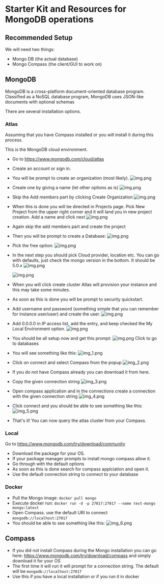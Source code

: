 # Starter Kit and Resources for MongoDB operations

## Recommended Setup
We will need two things:

- Mongo DB (the actual database)
- Mongo Compass (the client/GUI to work on)


## MongoDB

MongoDB is a cross-platform document-oriented database program. Classified as a NoSQL database program, 
MongoDB uses JSON-like documents with optional schemas

There are several installation options.

### Atlas

Assuming that you have Compass installed or you will install it during this process.

This is the MongoDB cloud environment. 
- Go to https://www.mongodb.com/cloud/atlas
- Create an account or sign in.
- You will be prompt to create an organization (most likely).
  ![img.png](readme_images/img.png)
- Create one by giving a name (let other options as is)
  ![img.png](readme_images/org.png)
- Skip the Add members part by clicking Create Organization
  ![img.png](readme_images/members.png)
- When this is done you will be directed in Projects page. Pick New Project from the upper right corner and it will land you in new project creation. Add a name and click next
    ![img.png](readme_images/project.png)
- Again skip the add members part and create the project
- Then you will be prompt to create a Database:
   ![img.png](readme_images/createdb.png)
- Pick the free option:
    ![img.png](readme_images/free.png)
- In the next step you should pick Cloud provider, location etc. You can go with defaults, just check the mongo version in the bottom.
It should be 5.0.x
    ![img.png](readme_images/csp.png)

    ![img.png](readme_images/mongov.png)
- When you will click create cluster Atlas will provision your instance and this may take some minutes.
- As soon as this is done you will be prompt to security quickstart.
- Add username and password (something simple that you can remember for instance user/user) and create the user.
    ![img.png](readme_images/user.png)
- Add 0.0.0.0 in IP access list, add the entry, and keep checked the My Local Environment option.
    ![img.png](readme_images/access.png)
- You should be all setup now and get this prompt:
    ![img.png](readme_images/success.png)
    Click to go to databases
- You will see something like this:
  ![img_1.png](readme_images/img_1.png)
- Click on connect and select Compass from the popup
    ![img_2.png](readme_images/img_2.png)
- If you do not have Compass already you can download it from here.
- Copy the given connection string
    ![img_3.png](readme_images/img_3.png)
- Open compass application and in the connections create a connection with the given connection string
    ![img_4.png](readme_images/img_4.png)
- Click connect and you should be able to see something like this:
![img_5.png](readme_images/img_5.png)
- That's it! You can now query the atlas cluster from your Compass.


### Local

Go to https://www.mongodb.com/try/download/community
- Download the package for your OS.
- If your package manager prompts to install mongo compass allow it.
- Go through with the default options
- As soon as this is done search for compass applciation and open it. 
- Use the default connection string to connect to your database

### Docker

- Pull the Mongo image: `docker pull mongo`
- Execute docker run: `docker run -d -p 27017:27017 --name test-mongo mongo:latest`
- Open Compass. use the default URI to connect `mongodb://localhost:27017`
- You should be able to see something like this:
    ![img_6.png](readme_images/img_6.png)

## Compass

- If you did not install Compass during the Mongo installation you can go here:
https://www.mongodb.com/try/download/compass and simply download it for your OS
- The first time it will run it will prompt for a connection string. The default will be `mongodb://localhost:27017`
- Use this if you have a local installation or if you run it in docker

